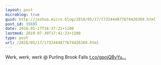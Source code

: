```yaml
---
layout: post
microblog: true
guid: http://joshua.micro.blog/2016/05/17/t732444877674426369.html
post_id: 35695
date: 2016-05-17T16:37:21+1100
lastmod: 2019-07-30T17:41:23+1100
type: post
url: /2016/05/17/t732444877674426369.html
---
```

Werk, werk, werk @ Purling Brook Falls [t.co/gpojQByYu...](https://t.co/gpojQByYux)
